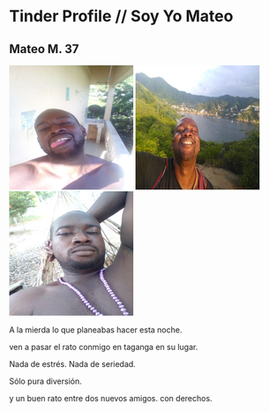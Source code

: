 # Tinder Profile // Soy Yo Mateo

## Mateo M. 37

<img src="profile-imagery/mateo-on-the-balcony-at-the-embassy.jpg" alt= “” width="225" height="225">

<img src="profile-imagery/mateo-taganga-playa-blanca.jpg" alt= “” width="225" height="225">

<img src="profile-imagery/mateo-taganga-hammock-life.jpg" alt= “” width="225" height="225">

A la mierda lo que planeabas hacer esta noche.

ven a pasar el rato conmigo en taganga en su lugar.

Nada de estrés. Nada de seriedad.

Sólo pura diversión.

y un buen rato entre dos nuevos amigos. con derechos.
